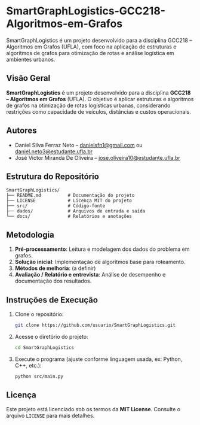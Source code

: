 # SmartGraphLogistics-GCC218-Algoritmos-em-Grafos

SmartGraphLogistics é um projeto desenvolvido para a disciplina GCC218 – Algoritmos em Grafos (UFLA), com foco na aplicação de estruturas e algoritmos de grafos para otimização de rotas e análise logística em ambientes urbanos.

## Visão Geral

**SmartGraphLogistics** é um projeto desenvolvido para a disciplina **GCC218 – Algoritmos em Grafos** (UFLA). O objetivo é aplicar estruturas e algoritmos de grafos na otimização de rotas logísticas urbanas, considerando restrições como capacidade de veículos, distâncias e custos operacionais.

## Autores

- Daniel Silva Ferraz Neto – danielsfn1@gmail.com ou daniel.neto3@estudante.ufla.br  
- José Victor Miranda De Oliveira – jose.oliveira10@estudante.ufla.br

## Estrutura do Repositório

```
SmartGraphLogistics/
├── README.md          # Documentação do projeto
├── LICENSE            # Licença MIT do projeto
├── src/               # Código-fonte
├── dados/             # Arquivos de entrada e saída
└── docs/              # Relatórios e anotações
```

## Metodologia

1. **Pré-processamento**: Leitura e modelagem dos dados do problema em grafos.  
2. **Solução inicial**: Implementação de algoritmos base para roteamento.  
3. **Métodos de melhoria**: (a definir)  
4. **Avaliação / Relatório e entrevista**: Análise de desempenho e documentação dos resultados.

## Instruções de Execução

1. Clone o repositório:
   ```bash
   git clone https://github.com/usuario/SmartGraphLogistics.git
   ```

2. Acesse o diretório do projeto:
   ```bash
   cd SmartGraphLogistics
   ```

3. Execute o programa (ajuste conforme linguagem usada, ex: Python, C++, etc.):
   ```bash
   python src/main.py
   ```

## Licença

Este projeto está licenciado sob os termos da **MIT License**. Consulte o arquivo `LICENSE` para mais detalhes.